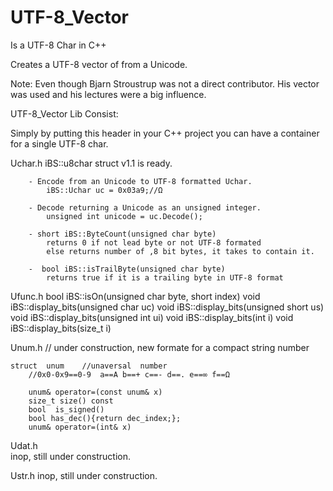 # UTF-8_Vector

Is a UTF-8 Char in C++

Creates a UTF-8 vector of <unsigned char> from a Unicode.

Note: Even though Bjarn Stroustrup was not a direct contributor.  His vector was used and his lectures were a big influence.

UTF-8_Vector Lib Consist:

Simply by putting this header in your C++ project you can have a 
container for a single UTF-8 char.

Uchar.h
    iBS::u8char struct v1.1 is ready.

        - Encode from an Unicode to UTF-8 formatted Uchar.
            iBS::Uchar uc = 0x03a9;//Ω    

        - Decode returning a Unicode as an unsigned integer.
            unsigned int unicode = uc.Decode();   

        - short iBS::ByteCount(unsigned char byte) 
            returns 0 if not lead byte or not UTF-8 formated 
            else returns number of ,8 bit bytes, it takes to contain it. 

        -  bool iBS::isTrailByte(unsigned char byte) 
            returns true if it is a trailing byte in UTF-8 format   

Ufunc.h 
    bool iBS::isOn(unsigned char byte, short index)
    void iBS::display_bits(unsigned char uc)
    void iBS::display_bits(unsigned short us)
    void iBS::display_bits(unsigned int ui)
    void iBS::display_bits(int i)
    void iBS::display_bits(size_t i)

Unum.h      // under construction, new formate for a compact string number 
    
    struct  unum    //unaversal  number
        //0x0-0x9==0-9  a==A b==+ c==- d==. e==∞ f==Ω

        unum& operator=(const unum& x)
        size_t size() const 
        bool  is_signed()
        bool has_dec(){return dec_index;};   
        unum& operator=(int& x)

Udat.h  
    inop, still under construction.

Ustr.h
    inop, still under construction.
